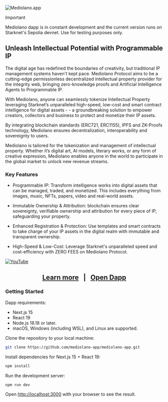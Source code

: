 ![Mediolano.app](https://mediolano.app/wp-content/uploads/2024/09/mediolano-logo-dark-1.svg)

> [!IMPORTANT]
> Mediolano dapp is in constant development and the current version runs on Starknet's Sepolia devnet. Use for testing purposes only. 

## Unleash Intellectual Potential with Programmable IP 

The digital age has redefined the boundaries of creativity, but traditional IP management systems haven't kept pace. Mediolano Protocol aims to be a cutting-edge permissionless decentralized intellectual property provider for the integrity web, bringing zero-knowledge proofs and Artificial Intelligence Agents to Programmable IP. 

With Mediolano, anyone can seamlessly tokenize Intellectual Property leveraging Starknet’s unparalleled high-speed, low-cost and smart contract intelligence for digital assets - - a groundbreaking solution to empower creators, collectors and business to protect and monetize their IP assets.

By integrating blockchain standards (ERC721, ERC1155), IPFS and ZK-Proofs technology, Mediolano ensures decentralization, interoperability and sovereignty to users.

Mediolano is tailored for the tokenization and management of intellectual property. Whether it’s digital art, AI models, literary works, or any form of creative expression, Mediolano enables anyone in the world to participate in the global market to unlock new revenue streams.


### Key Features

- Programmable IP: Transform intelligence works into digital assets that can be managed, traded, and monetized. This includes everything from images, music, NFTs, papers, video and real-world assets.

- Immutable Ownership & Attribution: blockchain ensures clear sovereignty, verifiable ownership and attribution for every piece of IP, safeguarding your property.

- Enhanced Registration & Protection: Use templates and smart contracts to take charge of your IP assets in the digital realm with immutable and transparent ownership.

- High-Speed & Low-Cost: Leverage Starknet's unparalleled speed and cost-efficiency with ZERO FEES on Mediolano Protocol.

[![YouTube](http://i.ytimg.com/vi/uvskLmxmt7M/hqdefault.jpg)](https://www.youtube.com/watch?v=uvskLmxmt7M)

<h2 align="center">
  <a href="https://mediolano.app">Learn more</a>
  &nbsp; | &nbsp;
  <a href="https://ip.mediolano.app">Open Dapp</a>
</h2>


### Getting Started

Dapp requirements:
- Next.js 15
- React 19
- Node.js 18.18 or later.
- macOS, Windows (including WSL), and Linux are supported.

Clone the repository to your local machine:

```bash
git clone https://github.com/mediolano-app/mediolano-app.git
```
Install dependencies for Next.js 15 + React 19:

```bash
npm install
```

Run the development server:

```bash
npm run dev
```

Open [http://localhost:3000](http://localhost:3000) with your browser to see the result.
